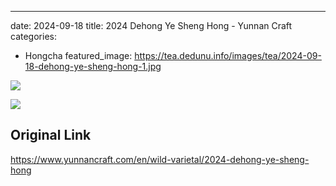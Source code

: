 ---
date: 2024-09-18
title: 2024 Dehong Ye Sheng Hong - Yunnan Craft
categories:
  - Hongcha
featured_image: https://tea.dedunu.info/images/tea/2024-09-18-dehong-ye-sheng-hong-1.jpg

![](https://tea.dedunu.info/images/tea/2024-09-18-dehong-ye-sheng-hong-2.jpg)

![](https://tea.dedunu.info/images/tea/2024-09-18-dehong-ye-sheng-hong-3.jpg)

## Original Link

<https://www.yunnancraft.com/en/wild-varietal/2024-dehong-ye-sheng-hong>